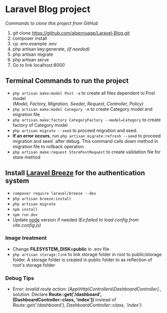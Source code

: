 # Laravel Blog project

*Commands to clone this project from GitHub*

1. git clone https://github.com/alpernuage/Laravel-Blog.git
2. composer install
3. cp .env.example .env
4. php artisan key:generate, *(if needed)*
5. php artisan migrate
6. php artisan serve
7. Go to link localhost:8000

## Terminal Commands to run the project

* `php artisan make:model Post -a` to create all files dependent to Post model  
  *(Model, Factory, Migration, Seeder, Request, Controller, Policy)*
* `php artisan make:model Category -m` to create Category model and migration file
* `php artisan make:factory CategoryFactory --model=Category` to create factory of Category model
* `php artisan migrate --seed` to proceed migration and seed.
* **If an error occurs**, run `php artisan migrate:refresh --seed` to proceed
  migration and seed` after debug. This command calls down method in migration file to rollback operation
* `php artisan make:request StorePostRequest` to create validation file for store method

## Install [Laravel Breeze](https://laravel.com/docs/9.x/starter-kits) for the authentication system

* `composer require laravel/breeze --dev`
* `php artisan breeze:install`
* `php artisan migrate`
* `npm install`
* `npm run dev`
* Update [node](https://nodejs.org/en/download/) version if needed *(Ex:failed to load config from vite.config.js)*

### Image treatment
* Change **FILESYSTEM_DISK=public** in .env file
* `php artisan storage:link` to link storage folder in root to public/storage folder. A storage folder is created in public folder to as reflection of root's storage folder

### Debug Tips
* Error: *Invalid route action: [App\Http\Controllers\DashboardController].*, solution: Declare **Route::get('/dashboard', [DashboardController::class, 'index'])** instead of *Route::get('/dashboard'), DashboardController::class, 'index')* 
